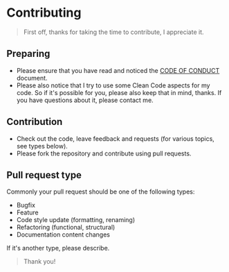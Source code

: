 # Contributing

> First off, thanks for taking the time to contribute, I appreciate it.

## Preparing

- Please ensure that you have read and noticed the [CODE OF CONDUCT](https://github.com/Sven-Seyfert/Au3RenameEx/blob/master/docs/CODE_OF_CONDUCT.md) document.
- Please also notice that I try to use some Clean Code aspects for my code. So if it's possible for you, please also keep that in mind, thanks. If you have questions about it, please contact me.

## Contribution

- Check out the code, leave feedback and requests (for various topics, see types below).
- Please fork the repository and contribute using pull requests.

## Pull request type

Commonly your pull request should be one of the following types:
- Bugfix
- Feature
- Code style update (formatting, renaming)
- Refactoring (functional, structural)
- Documentation content changes

If it's another type, please describe.

> Thank you!
